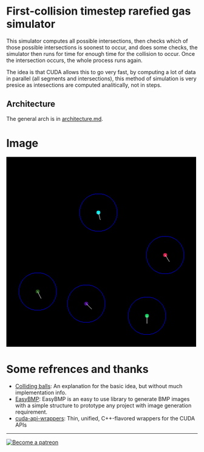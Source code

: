 # First-collision timestep rarefied gas simulator
This simulator computes all possible intersections, then checks which of those possible intersections is soonest to
occur, and does some checks, the simulator then runs for time for enough time for the collision to occur. Once the 
intersection occurs, the whole process runs again.

The idea is that CUDA allows this to go very fast, by computing a lot of data in parallel (all segments and
intersections), this method of simulation is very presice as intesections are computed analitically, not 
in steps.

## Architecture

The general arch is in [architecture.md](https://github.com/EmmanuelMess/FirstCollisionTimestepRarefiedGasSimulator/blob/master/architecture.md).

# Image

<img src="results.gif"/>

# Some refrences and thanks

* [Colliding balls](https://garethrees.org/2009/02/17/physics/): An explanation for the basic idea, but without much implementation info.
* [EasyBMP](https://github.com/izanbf1803/EasyBMP): EasyBMP is an easy to use library to generate BMP images with a simple structure to prototype any project with image generation requirement.
* [cuda-api-wrappers](https://github.com/eyalroz/cuda-api-wrappers): Thin, unified, C++-flavored wrappers for the CUDA APIs 

----
<a class="imgpatreon" href="https://www.patreon.com/emmanuelmess" target="_blank">
<img alt="Become a patreon" src="https://user-images.githubusercontent.com/10991116/56376378-07065400-61de-11e9-9583-8ff2148aa41c.png" width=150px></a>

